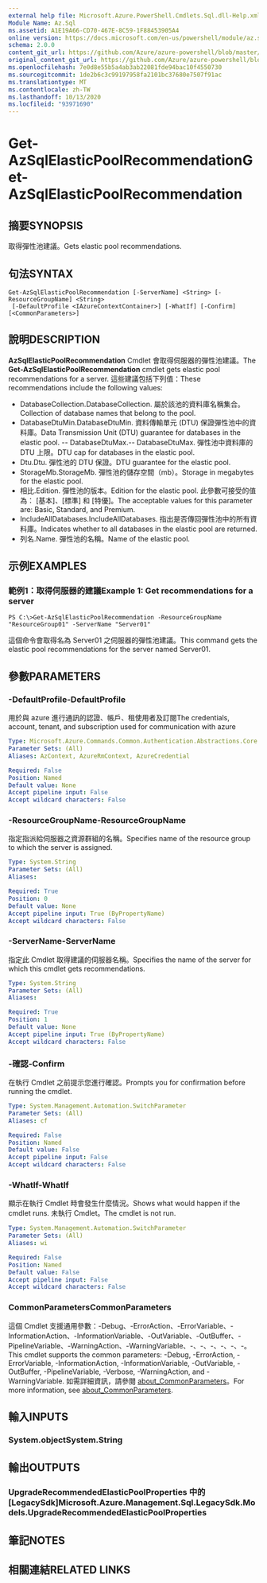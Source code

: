 ```yaml
---
external help file: Microsoft.Azure.PowerShell.Cmdlets.Sql.dll-Help.xml
Module Name: Az.Sql
ms.assetid: A1E19A66-CD70-467E-8C59-1F88453905A4
online version: https://docs.microsoft.com/en-us/powershell/module/az.sql/get-azsqlelasticpoolrecommendation
schema: 2.0.0
content_git_url: https://github.com/Azure/azure-powershell/blob/master/src/Sql/Sql/help/Get-AzSqlElasticPoolRecommendation.md
original_content_git_url: https://github.com/Azure/azure-powershell/blob/master/src/Sql/Sql/help/Get-AzSqlElasticPoolRecommendation.md
ms.openlocfilehash: 7e0d8e55b5a4ab3ab22081fde94bac10f4550730
ms.sourcegitcommit: 1de2b6c3c99197958fa2101bc37680e7507f91ac
ms.translationtype: MT
ms.contentlocale: zh-TW
ms.lasthandoff: 10/13/2020
ms.locfileid: "93971690"
---
```

# <span data-ttu-id="bfed4-101">Get-AzSqlElasticPoolRecommendation</span><span class="sxs-lookup"><span data-stu-id="bfed4-101">Get-AzSqlElasticPoolRecommendation</span></span>

## <span data-ttu-id="bfed4-102">摘要</span><span class="sxs-lookup"><span data-stu-id="bfed4-102">SYNOPSIS</span></span>
<span data-ttu-id="bfed4-103">取得彈性池建議。</span><span class="sxs-lookup"><span data-stu-id="bfed4-103">Gets elastic pool recommendations.</span></span>

## <span data-ttu-id="bfed4-104">句法</span><span class="sxs-lookup"><span data-stu-id="bfed4-104">SYNTAX</span></span>

```
Get-AzSqlElasticPoolRecommendation [-ServerName] <String> [-ResourceGroupName] <String>
 [-DefaultProfile <IAzureContextContainer>] [-WhatIf] [-Confirm] [<CommonParameters>]
```

## <span data-ttu-id="bfed4-105">說明</span><span class="sxs-lookup"><span data-stu-id="bfed4-105">DESCRIPTION</span></span>
<span data-ttu-id="bfed4-106">**AzSqlElasticPoolRecommendation** Cmdlet 會取得伺服器的彈性池建議。</span><span class="sxs-lookup"><span data-stu-id="bfed4-106">The **Get-AzSqlElasticPoolRecommendation** cmdlet gets elastic pool recommendations for a server.</span></span>
<span data-ttu-id="bfed4-107">這些建議包括下列值：</span><span class="sxs-lookup"><span data-stu-id="bfed4-107">These recommendations include the following values:</span></span>
- <span data-ttu-id="bfed4-108">DatabaseCollection.</span><span class="sxs-lookup"><span data-stu-id="bfed4-108">DatabaseCollection.</span></span> <span data-ttu-id="bfed4-109">屬於該池的資料庫名稱集合。</span><span class="sxs-lookup"><span data-stu-id="bfed4-109">Collection of database names that belong to the pool.</span></span> 
- <span data-ttu-id="bfed4-110">DatabaseDtuMin.</span><span class="sxs-lookup"><span data-stu-id="bfed4-110">DatabaseDtuMin.</span></span> <span data-ttu-id="bfed4-111">資料傳輸單元 (DTU) 保證彈性池中的資料庫。</span><span class="sxs-lookup"><span data-stu-id="bfed4-111">Data Transmission Unit (DTU) guarantee for databases in the elastic pool.</span></span> 
 <span data-ttu-id="bfed4-112">-- DatabaseDtuMax.</span><span class="sxs-lookup"><span data-stu-id="bfed4-112">-- DatabaseDtuMax.</span></span> <span data-ttu-id="bfed4-113">彈性池中資料庫的 DTU 上限。</span><span class="sxs-lookup"><span data-stu-id="bfed4-113">DTU cap for databases in the elastic pool.</span></span> 
- <span data-ttu-id="bfed4-114">Dtu.</span><span class="sxs-lookup"><span data-stu-id="bfed4-114">Dtu.</span></span> <span data-ttu-id="bfed4-115">彈性池的 DTU 保證。</span><span class="sxs-lookup"><span data-stu-id="bfed4-115">DTU guarantee for the elastic pool.</span></span> 
- <span data-ttu-id="bfed4-116">StorageMb.</span><span class="sxs-lookup"><span data-stu-id="bfed4-116">StorageMb.</span></span> <span data-ttu-id="bfed4-117">彈性池的儲存空間（mb）。</span><span class="sxs-lookup"><span data-stu-id="bfed4-117">Storage in megabytes for the elastic pool.</span></span> 
- <span data-ttu-id="bfed4-118">相比.</span><span class="sxs-lookup"><span data-stu-id="bfed4-118">Edition.</span></span> <span data-ttu-id="bfed4-119">彈性池的版本。</span><span class="sxs-lookup"><span data-stu-id="bfed4-119">Edition for the elastic pool.</span></span> <span data-ttu-id="bfed4-120">此參數可接受的值為： [基本]、[標準] 和 [特優]。</span><span class="sxs-lookup"><span data-stu-id="bfed4-120">The acceptable values for this parameter are: Basic, Standard, and Premium.</span></span> 
- <span data-ttu-id="bfed4-121">IncludeAllDatabases.</span><span class="sxs-lookup"><span data-stu-id="bfed4-121">IncludeAllDatabases.</span></span> <span data-ttu-id="bfed4-122">指出是否傳回彈性池中的所有資料庫。</span><span class="sxs-lookup"><span data-stu-id="bfed4-122">Indicates whether to all databases in the elastic pool are returned.</span></span> 
- <span data-ttu-id="bfed4-123">列名.</span><span class="sxs-lookup"><span data-stu-id="bfed4-123">Name.</span></span> <span data-ttu-id="bfed4-124">彈性池的名稱。</span><span class="sxs-lookup"><span data-stu-id="bfed4-124">Name of the elastic pool.</span></span>

## <span data-ttu-id="bfed4-125">示例</span><span class="sxs-lookup"><span data-stu-id="bfed4-125">EXAMPLES</span></span>

### <span data-ttu-id="bfed4-126">範例1：取得伺服器的建議</span><span class="sxs-lookup"><span data-stu-id="bfed4-126">Example 1: Get recommendations for a server</span></span>
```
PS C:\>Get-AzSqlElasticPoolRecommendation -ResourceGroupName "ResourceGroup01" -ServerName "Server01"
```

<span data-ttu-id="bfed4-127">這個命令會取得名為 Server01 之伺服器的彈性池建議。</span><span class="sxs-lookup"><span data-stu-id="bfed4-127">This command gets the elastic pool recommendations for the server named Server01.</span></span>

## <span data-ttu-id="bfed4-128">參數</span><span class="sxs-lookup"><span data-stu-id="bfed4-128">PARAMETERS</span></span>

### <span data-ttu-id="bfed4-129">-DefaultProfile</span><span class="sxs-lookup"><span data-stu-id="bfed4-129">-DefaultProfile</span></span>
<span data-ttu-id="bfed4-130">用於與 azure 進行通訊的認證、帳戶、租使用者及訂閱</span><span class="sxs-lookup"><span data-stu-id="bfed4-130">The credentials, account, tenant, and subscription used for communication with azure</span></span>

```yaml
Type: Microsoft.Azure.Commands.Common.Authentication.Abstractions.Core.IAzureContextContainer
Parameter Sets: (All)
Aliases: AzContext, AzureRmContext, AzureCredential

Required: False
Position: Named
Default value: None
Accept pipeline input: False
Accept wildcard characters: False
```

### <span data-ttu-id="bfed4-131">-ResourceGroupName</span><span class="sxs-lookup"><span data-stu-id="bfed4-131">-ResourceGroupName</span></span>
<span data-ttu-id="bfed4-132">指定指派給伺服器之資源群組的名稱。</span><span class="sxs-lookup"><span data-stu-id="bfed4-132">Specifies name of the resource group to which the server is assigned.</span></span>

```yaml
Type: System.String
Parameter Sets: (All)
Aliases:

Required: True
Position: 0
Default value: None
Accept pipeline input: True (ByPropertyName)
Accept wildcard characters: False
```

### <span data-ttu-id="bfed4-133">-ServerName</span><span class="sxs-lookup"><span data-stu-id="bfed4-133">-ServerName</span></span>
<span data-ttu-id="bfed4-134">指定此 Cmdlet 取得建議的伺服器名稱。</span><span class="sxs-lookup"><span data-stu-id="bfed4-134">Specifies the name of the server for which this cmdlet gets recommendations.</span></span>

```yaml
Type: System.String
Parameter Sets: (All)
Aliases:

Required: True
Position: 1
Default value: None
Accept pipeline input: True (ByPropertyName)
Accept wildcard characters: False
```

### <span data-ttu-id="bfed4-135">-確認</span><span class="sxs-lookup"><span data-stu-id="bfed4-135">-Confirm</span></span>
<span data-ttu-id="bfed4-136">在執行 Cmdlet 之前提示您進行確認。</span><span class="sxs-lookup"><span data-stu-id="bfed4-136">Prompts you for confirmation before running the cmdlet.</span></span>

```yaml
Type: System.Management.Automation.SwitchParameter
Parameter Sets: (All)
Aliases: cf

Required: False
Position: Named
Default value: False
Accept pipeline input: False
Accept wildcard characters: False
```

### <span data-ttu-id="bfed4-137">-WhatIf</span><span class="sxs-lookup"><span data-stu-id="bfed4-137">-WhatIf</span></span>
<span data-ttu-id="bfed4-138">顯示在執行 Cmdlet 時會發生什麼情況。</span><span class="sxs-lookup"><span data-stu-id="bfed4-138">Shows what would happen if the cmdlet runs.</span></span>
<span data-ttu-id="bfed4-139">未執行 Cmdlet。</span><span class="sxs-lookup"><span data-stu-id="bfed4-139">The cmdlet is not run.</span></span>

```yaml
Type: System.Management.Automation.SwitchParameter
Parameter Sets: (All)
Aliases: wi

Required: False
Position: Named
Default value: False
Accept pipeline input: False
Accept wildcard characters: False
```

### <span data-ttu-id="bfed4-140">CommonParameters</span><span class="sxs-lookup"><span data-stu-id="bfed4-140">CommonParameters</span></span>
<span data-ttu-id="bfed4-141">這個 Cmdlet 支援通用參數：-Debug、-ErrorAction、-ErrorVariable、-InformationAction、-InformationVariable、-OutVariable、-OutBuffer、-PipelineVariable、-WarningAction、-WarningVariable、-、-、-、-、-、-。</span><span class="sxs-lookup"><span data-stu-id="bfed4-141">This cmdlet supports the common parameters: -Debug, -ErrorAction, -ErrorVariable, -InformationAction, -InformationVariable, -OutVariable, -OutBuffer, -PipelineVariable, -Verbose, -WarningAction, and -WarningVariable.</span></span> <span data-ttu-id="bfed4-142">如需詳細資訊，請參閱 [about_CommonParameters](http://go.microsoft.com/fwlink/?LinkID=113216)。</span><span class="sxs-lookup"><span data-stu-id="bfed4-142">For more information, see [about_CommonParameters](http://go.microsoft.com/fwlink/?LinkID=113216).</span></span>

## <span data-ttu-id="bfed4-143">輸入</span><span class="sxs-lookup"><span data-stu-id="bfed4-143">INPUTS</span></span>

### <span data-ttu-id="bfed4-144">System.object</span><span class="sxs-lookup"><span data-stu-id="bfed4-144">System.String</span></span>

## <span data-ttu-id="bfed4-145">輸出</span><span class="sxs-lookup"><span data-stu-id="bfed4-145">OUTPUTS</span></span>

### <span data-ttu-id="bfed4-146">UpgradeRecommendedElasticPoolProperties 中的 [LegacySdk]</span><span class="sxs-lookup"><span data-stu-id="bfed4-146">Microsoft.Azure.Management.Sql.LegacySdk.Models.UpgradeRecommendedElasticPoolProperties</span></span>

## <span data-ttu-id="bfed4-147">筆記</span><span class="sxs-lookup"><span data-stu-id="bfed4-147">NOTES</span></span>

## <span data-ttu-id="bfed4-148">相關連結</span><span class="sxs-lookup"><span data-stu-id="bfed4-148">RELATED LINKS</span></span>
